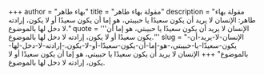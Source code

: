 +++
author = "بهاء طاهر"
title = "مقولة بهاء طاهر"
description = "مقولة بهاء طاهر: الإنسان لا يريد أن يكون سعيدًا يا حبيبتي، هو إما أن يكون سعيدًا أو لا يكون، إرادته لا دخل لها بالموضوع."
quote = '''الإنسان لا يريد أن يكون سعيدًا يا حبيبتي، هو إما أن يكون سعيدًا أو لا يكون، إرادته لا دخل لها بالموضوع.'''
slug = "الإنسان-لا-يريد-أن-يكون-سعيدًا-يا-حبيبتي،-هو-إما-أن-يكون-سعيدًا-أو-لا-يكون،-إرادته-لا-دخل-لها-بالموضوع"
+++
الإنسان لا يريد أن يكون سعيدًا يا حبيبتي، هو إما أن يكون سعيدًا أو لا يكون، إرادته لا دخل لها بالموضوع.
